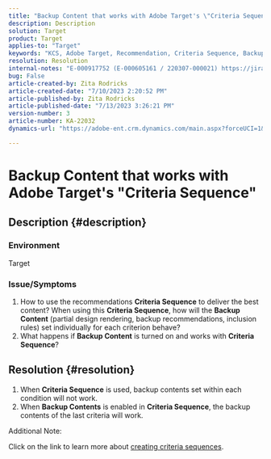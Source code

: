 ```yaml
---
title: "Backup Content that works with Adobe Target's \"Criteria Sequence\""
description: Description
solution: Target
product: Target
applies-to: "Target"
keywords: "KCS, Adobe Target, Recommendation, Criteria Sequence, Backup Content"
resolution: Resolution
internal-notes: "E-000917752 (E-000605161 / 220307-000021) https://jira.corp.adobe.com/browse/RECS-5221 https://jira.corp.adobe.com/browse/RECS-5395"
bug: False
article-created-by: Zita Rodricks
article-created-date: "7/10/2023 2:20:52 PM"
article-published-by: Zita Rodricks
article-published-date: "7/13/2023 3:26:21 PM"
version-number: 3
article-number: KA-22032
dynamics-url: "https://adobe-ent.crm.dynamics.com/main.aspx?forceUCI=1&pagetype=entityrecord&etn=knowledgearticle&id=39d227f4-2c1f-ee11-9cbe-6045bd006c82"

---
```

# Backup Content that works with Adobe Target's "Criteria Sequence"

## Description {#description}


### Environment

Target

### Issue/Symptoms

1. How to use the recommendations <b>Criteria Sequence</b> to deliver the best content? When using this <b>Criteria Sequence</b>, how will the <b>Backup Content</b> (partial design rendering, backup recommendations, inclusion rules) set individually for each criterion behave?
2. What happens if <b>Backup Content</b> is turned on and works with <b>Criteria Sequence</b>?



## Resolution {#resolution}


1. When <b>Criteria Sequence</b> is used, backup contents set within each condition will not work.
2. When <b>Backup Contents</b> is enabled in <b>Criteria Sequence</b>, the backup contents of the last criteria will work.


Additional Note:

Click on the link to learn more about [creating criteria sequences](https://experienceleague.adobe.com/docs/target/using/recommendations/criteria/create-criteria-sequence.html).
